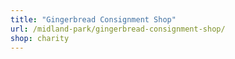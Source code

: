 ```yaml
---
title: "Gingerbread Consignment Shop"
url: /midland-park/gingerbread-consignment-shop/
shop: charity
---
```

